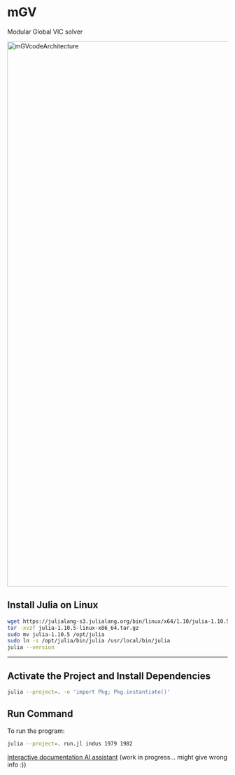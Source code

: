 # mGV
Modular Global VIC solver

<img width="1341" height="1244" alt="mGVcodeArchitecture" src="https://github.com/user-attachments/assets/296bd461-c28d-43f9-a887-a6c9ca94db15" />

## Install Julia on Linux

```bash
wget https://julialang-s3.julialang.org/bin/linux/x64/1.10/julia-1.10.5-linux-x86_64.tar.gz
tar -xvzf julia-1.10.5-linux-x86_64.tar.gz
sudo mv julia-1.10.5 /opt/julia
sudo ln -s /opt/julia/bin/julia /usr/local/bin/julia
julia --version
```

---

## Activate the Project and Install Dependencies

```bash
julia --project=. -e 'import Pkg; Pkg.instantiate()'
```


## Run Command

To run the program:

```bash
julia --project=. run.jl indus 1979 1982
```

[Interactive documentation AI assistant](https://chatgpt.com/g/g-67e43ed99d2881919a9ebbf2f225ee1d-mgv-assistant) (work in progress... might give wrong info :))



